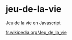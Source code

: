 # jeu-de-la-vie
Jeu de la vie en Javascript

[fr.wikipedia.org/Jeu_de_la_vie](https://fr.wikipedia.org/wiki/Jeu_de_la_vie)
